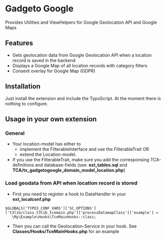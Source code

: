 # Gadgeto Google
Provides Utilities and ViewHelpers for Google Geolocation API and Google Maps

## Features
* Gets geolocation data from Google Geolocation API when a location record is saved in the backend
* Displays a Google Map of all location records with category filters
* Consent overlay for Google Map (GDPR)

## Installation
Just install the extension and include the TypoScript. 
At the moment there is nothing to configure.

## Usage in your own extension
### General
* Your location-model has either to
  * implement the FilterableInterface and use the FilterableTrait OR
  * extend the Location-model.
* If you use the FilterableTrait, make sure you add the corresponsing TCA-definitions and database-fields (see: **ext_tables.sql** and **TCA/tx_gadgetogoogle_domain_model_location.php**)

### Load geodata from API when location record is stored
* First you need to register a hook to DataHandler in your **ext_localconf.php**
```
$GLOBALS['TYPO3_CONF_VARS']['SC_OPTIONS']['t3lib/class.t3lib_tcemain.php']['processDatamapClass']['example'] =
   \My\Example\Hooks\TceMainHooks::class;
```
* Then you can call the Geolocation-Service in your hook. See **Classes/Hooks/TceMainHooks.php** for an example
